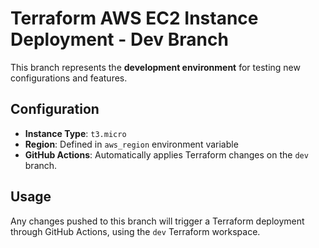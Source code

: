 
# Terraform AWS EC2 Instance Deployment - Dev Branch

This branch represents the **development environment** for testing new configurations and features.

## Configuration

- **Instance Type**: `t3.micro`
- **Region**: Defined in `aws_region` environment variable
- **GitHub Actions**: Automatically applies Terraform changes on the `dev` branch.

## Usage

Any changes pushed to this branch will trigger a Terraform deployment through GitHub Actions, using the `dev` Terraform workspace.
